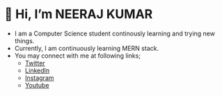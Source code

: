 # 👋 Hi, I’m NEERAJ KUMAR
- I am a Computer Science student continously learning and trying new things.
- Currently, I am continuously learning MERN stack.
- You may connect with me at following links;
  - [Twitter](https://twitter.com/neeraaj_)
  - [LinkedIn](https://www.linkedin.com/in/nrjkumar/)
  - [Instagram](https://www.instagram.com/lens.raj)
  - [Youtube](https://www.youtube.com/@lensraj)

<!---
nrj-kmr/nrj-kmr is a ✨ special ✨ repository because its `README.md` (this file) appears on your GitHub profile.
You can click the Preview link to take a look at your changes.
--->
